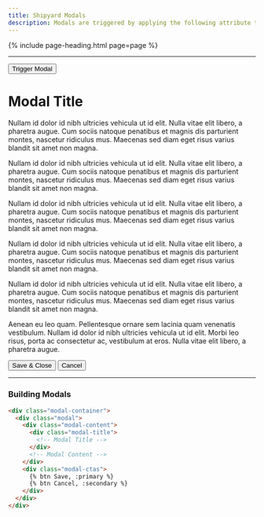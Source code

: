 ```yaml
---
title: Shipyard Modals
description: Modals are triggered by applying the following attribute to any button or link (e.g. `modal-trigger="login"`).
---
```


{% include page-heading.html page=page %}

---

<div class="box-padding align-center">
  <button class="btn btn-secondary" modal-trigger="example">Trigger Modal</button>
</div>

<div class="modal-container display-none" modal="example">
  <div class="modal">
    <div class="modal-content">
      <div class="modal-title">
        <h1>Modal Title</h1>
      </div>
      <p>Nullam id dolor id nibh ultricies vehicula ut id elit. Nulla vitae elit libero, a pharetra augue. Cum sociis natoque penatibus et magnis dis parturient montes, nascetur ridiculus mus. Maecenas sed diam eget risus varius blandit sit amet non magna.</p>
      <p>Nullam id dolor id nibh ultricies vehicula ut id elit. Nulla vitae elit libero, a pharetra augue. Cum sociis natoque penatibus et magnis dis parturient montes, nascetur ridiculus mus. Maecenas sed diam eget risus varius blandit sit amet non magna.</p>
      <p>Nullam id dolor id nibh ultricies vehicula ut id elit. Nulla vitae elit libero, a pharetra augue. Cum sociis natoque penatibus et magnis dis parturient montes, nascetur ridiculus mus. Maecenas sed diam eget risus varius blandit sit amet non magna.</p>
      <p>Nullam id dolor id nibh ultricies vehicula ut id elit. Nulla vitae elit libero, a pharetra augue. Cum sociis natoque penatibus et magnis dis parturient montes, nascetur ridiculus mus. Maecenas sed diam eget risus varius blandit sit amet non magna.</p>
      <p>Nullam id dolor id nibh ultricies vehicula ut id elit. Nulla vitae elit libero, a pharetra augue. Cum sociis natoque penatibus et magnis dis parturient montes, nascetur ridiculus mus. Maecenas sed diam eget risus varius blandit sit amet non magna.</p>
      <p>Aenean eu leo quam. Pellentesque ornare sem lacinia quam venenatis vestibulum. Nullam id dolor id nibh ultricies vehicula ut id elit. Morbi leo risus, porta ac consectetur ac, vestibulum at eros. Nulla vitae elit libero, a pharetra augue.</p>
    </div>
    <div class="modal-ctas">
      <button class="btn btn-primary btn-sm btn-x1-md" modal-close>Save & Close</button>
      <button class="btn btn-secondary btn-sm btn-x1-md margin-left-xxs margin-left-x1-xs" modal-close>Cancel</button>
    </div>
  </div>
</div>

---

### Building Modals
```html
<div class="modal-container">
  <div class="modal">
    <div class="modal-content">
      <div class="modal-title">
        <!-- Modal Title -->
      </div>
      <!-- Modal Content -->
    </div>
    <div class="modal-ctas">
      {% btn Save, :primary %}
      {% btn Cancel, :secondary %}
    </div>
  </div>
</div>
```
